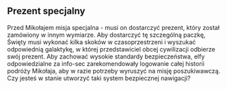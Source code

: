 ## Prezent specjalny

Przed Mikołajem misja specjalna - musi on dostarczyć prezent, który został zamówiony w innym wymiarze. Aby dostarczyć tę szczególną paczkę, Święty musi wykonać kilka skoków w czasoprzestrzeni i wyszukać odpowiednią galaktykę, w której przedstawiciel obcej cywilizacji odbierze swój prezent. Aby zachować wysokie standardy bezpieczeństwa, elfy odpowiedzialne za info-sec zarekomendowały logowanie całej historii podróży Mikołaja, aby w razie potrzeby wyruszyć na misję poszukiwawczą. Czy jesteś w stanie utworzyć taki system bezpiecznej nawigacji?
